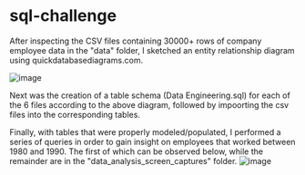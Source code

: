 # sql-challenge

After inspecting the CSV files containing 30000+ rows of company employee data in the "data" folder, I sketched an entity relationship diagram using quickdatabasediagrams.com.

![image](https://github.com/NIEzeoke/sql-challenge/assets/127510090/abeda82e-88f0-4e90-a5c3-a9549a888f6f)

Next was the creation of a table schema (Data Engineering.sql) for each of the 6 files according to the above diagram, followed by impoorting the csv files into the corresponding tables. 

Finally, with tables that were properly modeled/populated,  I performed a series of queries in order to gain insight on employees that worked between 1980 and 1990. The first of which can be observed below, while the remainder are in the "data_analysis_screen_captures" folder.
![image](https://github.com/NIEzeoke/sql-challenge/assets/127510090/b21f062f-30e7-4416-89cc-baf16caf8a53)
